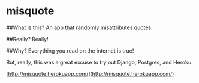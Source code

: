 misquote
========

##What is this?
An app that randomly misattributes quotes.

##Really?
Really! 

##Why?
Everything you read on the internet is true!

But, really, this was a great excuse to try out Django, Postgres, and Heroku.

[http://misquote.herokuapp.com/](http://misquote.herokuapp.com/)